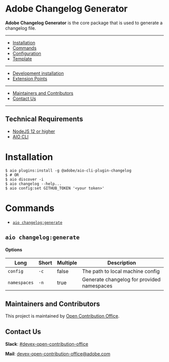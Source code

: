 Adobe Changelog Generator
=====================

**Adobe Changelog Generator**  is the core package that is used to generate a changelog file.
<!-- toc -->

---
* [Installation](#installation)
* [Commands](#commands)
* [Configuration](https://github.com/adobe/aio-cli-plugin-changelog/wiki/Configuration)
* [Template](https://github.com/adobe/aio-cli-plugin-changelog/wiki/Templates)
---
* [Development installation](https://github.com/adobe/aio-cli-plugin-changelog/wiki/Development-installation)
* [Extension Points](https://github.com/adobe/aio-cli-plugin-changelog/wiki/Extension-Points)   
---
* [Maintainers and Contributors](#maintainers-and-Contributors)
* [Contact Us](#contact-us)  
--- 
<!-- tocstop -->

## Technical Requirements
* [NodeJS 12 or higher](https://nodejs.org/en/download/)
* [AIO CLI](https://github.com/adobe/aio-cli)

# Installation
```
$ aio plugins:install -g @adobe/aio-cli-plugin-changelog
$ # OR
$ aio discover -i
$ aio changelog --help...
$ aio config:set GITHUB_TOKEN '<your token>'

```

# Commands
<!-- commands -->
* [`aio changelog:generate`](#aio-changelog)

## `aio changelog:generate`

#### Options

| Long  | Short | Multiple | Description
| ------------- | ------------- | ------------- | ------------- |
| `config` | `-c` | false | The path to local machine config |
| `namespaces` | `-n` |  true | Generate changelog for provided namespaces |
<!-- commandsstop -->


## Maintainers and Contributors

This project is maintained by [Open Contribution Office](https://wiki.corp.adobe.com/display/DMSArchitecture/Open+Contribution+Office).

## Contact Us

**Slack**: [#devex-open-contribution-office](https://magento.slack.com/archives/C018Z6CB57U)

**Mail**: [devex-open-contribution-office@adobe.com](mailto:devex-open-contribution-office@adobe.com)
